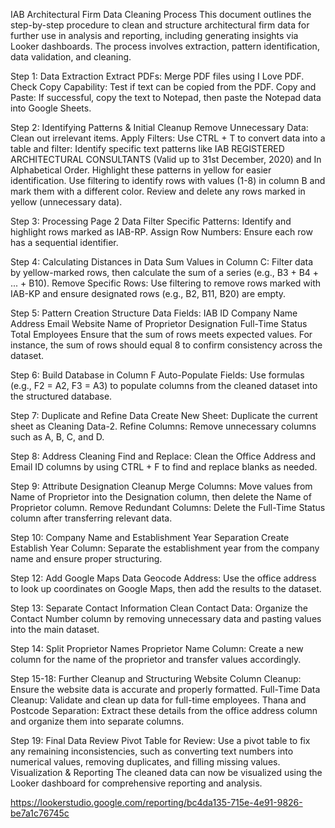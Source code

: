 IAB Architectural Firm Data Cleaning Process
This document outlines the step-by-step procedure to clean and structure architectural firm data for further use in analysis and reporting, including generating insights via Looker dashboards. The process involves extraction, pattern identification, data validation, and cleaning.

Step 1: Data Extraction
Extract PDFs: Merge PDF files using I Love PDF.
Check Copy Capability: Test if text can be copied from the PDF.
Copy and Paste: If successful, copy the text to Notepad, then paste the Notepad data into Google Sheets.

Step 2: Identifying Patterns & Initial Cleanup
Remove Unnecessary Data: Clean out irrelevant items.
Apply Filters: Use CTRL + T to convert data into a table and filter:
Identify specific text patterns like IAB REGISTERED ARCHITECTURAL CONSULTANTS (Valid up to 31st December, 2020) and In Alphabetical Order.
Highlight these patterns in yellow for easier identification.
Use filtering to identify rows with values (1-8) in column B and mark them with a different color.
Review and delete any rows marked in yellow (unnecessary data).

Step 3: Processing Page 2 Data
Filter Specific Patterns: Identify and highlight rows marked as IAB-RP.
Assign Row Numbers: Ensure each row has a sequential identifier.

Step 4: Calculating Distances in Data
Sum Values in Column C: Filter data by yellow-marked rows, then calculate the sum of a series (e.g., B3 + B4 + ... + B10).
Remove Specific Rows: Use filtering to remove rows marked with IAB-KP and ensure designated rows (e.g., B2, B11, B20) are empty.

Step 5: Pattern Creation
Structure Data Fields:
IAB ID
Company Name
Address
Email
Website
Name of Proprietor
Designation
Full-Time Status
Total Employees
Ensure that the sum of rows meets expected values. For instance, the sum of rows should equal 8 to confirm consistency across the dataset.

Step 6: Build Database in Column F
Auto-Populate Fields: Use formulas (e.g., F2 = A2, F3 = A3) to populate columns from the cleaned dataset into the structured database.

Step 7: Duplicate and Refine Data
Create New Sheet: Duplicate the current sheet as Cleaning Data-2.
Refine Columns: Remove unnecessary columns such as A, B, C, and D.

Step 8: Address Cleaning
Find and Replace: Clean the Office Address and Email ID columns by using CTRL + F to find and replace blanks as needed.

Step 9: Attribute Designation Cleanup
Merge Columns: Move values from Name of Proprietor into the Designation column, then delete the Name of Proprietor column.
Remove Redundant Columns: Delete the Full-Time Status column after transferring relevant data.

Step 10: Company Name and Establishment Year Separation
Create Establish Year Column: Separate the establishment year from the company name and ensure proper structuring.

Step 12: Add Google Maps Data
Geocode Address: Use the office address to look up coordinates on Google Maps, then add the results to the dataset.

Step 13: Separate Contact Information
Clean Contact Data: Organize the Contact Number column by removing unnecessary data and pasting values into the main dataset.

Step 14: Split Proprietor Names
Proprietor Name Column: Create a new column for the name of the proprietor and transfer values accordingly.

Step 15-18: Further Cleanup and Structuring
Website Column Cleanup: Ensure the website data is accurate and properly formatted.
Full-Time Data Cleanup: Validate and clean up data for full-time employees.
Thana and Postcode Separation: Extract these details from the office address column and organize them into separate columns.

Step 19: Final Data Review
Pivot Table for Review: Use a pivot table to fix any remaining inconsistencies, such as converting text numbers into numerical values, removing duplicates, and filling missing values.
Visualization & Reporting
The cleaned data can now be visualized using the Looker dashboard for comprehensive reporting and analysis.

https://lookerstudio.google.com/reporting/bc4da135-715e-4e91-9826-be7a1c76745c
